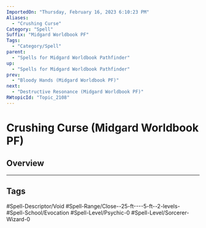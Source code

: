 ```yaml
---
ImportedOn: "Thursday, February 16, 2023 6:10:23 PM"
Aliases:
  - "Crushing Curse"
Category: "Spell"
Suffix: "Midgard Worldbook PF"
Tags:
  - "Category/Spell"
parent:
  - "Spells for Midgard Worldbook Pathfinder"
up:
  - "Spells for Midgard Worldbook Pathfinder"
prev:
  - "Bloody Hands (Midgard Worldbook PF)"
next:
  - "Destructive Resonance (Midgard Worldbook PF)"
RWtopicId: "Topic_2108"
---
```

# Crushing Curse (Midgard Worldbook PF)
## Overview

---
## Tags
#Spell-Descriptor/Void #Spell-Range/Close--25-ft----5-ft--2-levels- #Spell-School/Evocation #Spell-Level/Psychic-0 #Spell-Level/Sorcerer-Wizard-0

